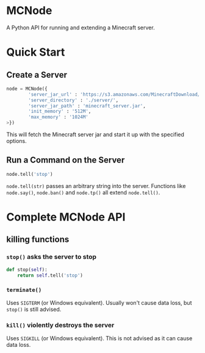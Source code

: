 # MCNode

A Python API for running and extending a Minecraft server.

# Quick Start

## Create a Server
```python
node = MCNode({
		'server_jar_url' : 'https://s3.amazonaws.com/MinecraftDownload/launcher/minecraft_server.jar',
		'server_directory' : './server/',
		'server_jar_path' : 'minecraft_server.jar',
		'init_memory' : '512M',
		'max_memory' : '1024M'
>})
```

This will fetch the Minecraft server jar and start it up with the specified options.

## Run a Command on the Server

```python
node.tell('stop')
```

`node.tell(str)` passes an arbitrary string into the server.
Functions like `node.say()`, `node.ban()` and `node.tp()` all extend `node.tell()`.

# Complete MCNode API

## killing functions

### `stop()` asks the server to stop
```python
def stop(self):
    return self.tell('stop')
```

### `terminate()`
Uses `SIGTERM` (or Windows equivalent). Usually won't cause data loss, but `stop()` is still advised.

### `kill()` violently destroys the server
Uses `SIGKILL` (or Windows equivalent). This is not advised as it can cause data loss.

